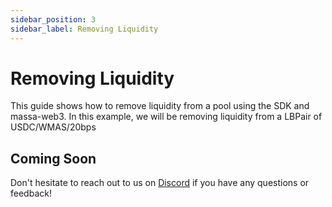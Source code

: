 ```yaml
---
sidebar_position: 3
sidebar_label: Removing Liquidity
---
```


# Removing Liquidity

This guide shows how to remove liquidity from a pool using the SDK and massa-web3. In this example, we will be removing liquidity from a LBPair of USDC/WMAS/20bps

## Coming Soon

Don't hesitate to reach out to us on [Discord](https://discord.com/invite/tgwtT484nz) if you have any questions or feedback!